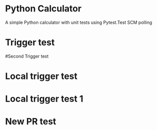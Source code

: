 # Python Calculator

A simple Python calculator with unit tests using Pytest.Test SCM polling
# Trigger test
#Second Trigger test
# Local trigger test
# Local trigger test 1
# New PR test
